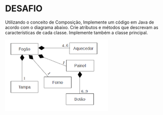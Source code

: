 # DESAFIO

Utilizando o conceito de Composição, Implemente um código em Java de
acordo com o diagrama abaixo. Crie atributos e métodos que descrevam as
características de cada classe. Implemente também a classe principal.

![Diagrama](diagrama.png)
